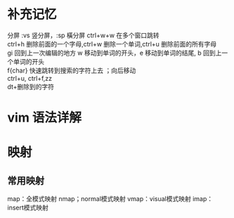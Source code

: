 # 补充记忆
分屏 :vs 竖分屏，:sp  橫分屏  ctrl+w+w 在多个窗口跳转  
ctrl+h 删除前面的一个字母,ctrl+w 删除一个单词,ctrl+u 删除前面的所有字母  
gi 回到上一次编辑的地方
w 移动到单词的开头，e 移动到单词的结尾, b 回到上一个单词的开头  
f{char} 快速跳转到搜索的字符上去  ；向后移动  
ctrl+u, ctrl+f,zz  
dt+删除到的字符  

# vim 语法详解
# 映射
## 常用映射
map：全模式映射
nmap；normal模式映射
vmap：visual模式映射
imap：insert模式映射